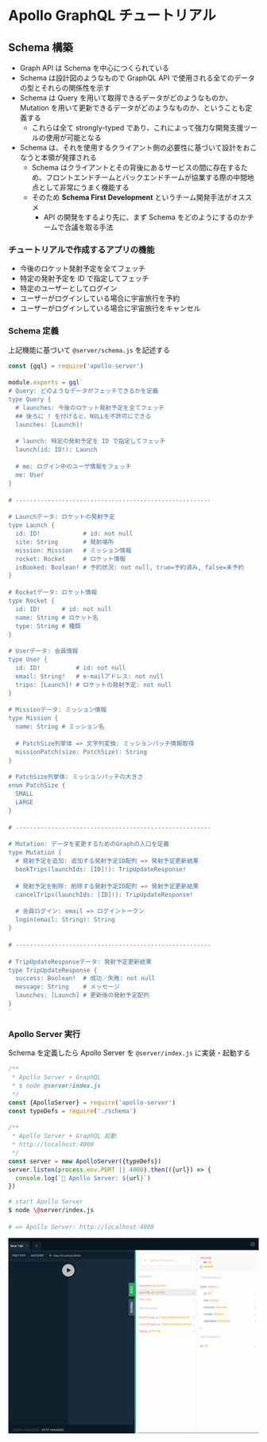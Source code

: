 # Apollo GraphQL チュートリアル

## Schema 構築

- Graph API は Schema を中心につくられている
- Schema は設計図のようなもので GraphQL API で使用される全てのデータの型とそれらの関係性を示す
- Schema は Query を用いて取得できるデータがどのようなものか、Mutation を用いて更新できるデータがどのようなものか、ということも定義する
    - これらは全て strongly-typed であり、これによって強力な開発支援ツールの使用が可能となる
- Schema は、それを使用するクライアント側の必要性に基づいて設計をおこなうと本領が発揮される
    - Schema はクライアントとその背後にあるサービスの間に存在するため、フロントエンドチームとバックエンドチームが協業する際の中間地点として非常にうまく機能する
    - そのため **Schema First Development** というチーム開発手法がオススメ
        - API の開発をするより先に、まず Schema をどのようにするのかチームで合議を取る手法

### チュートリアルで作成するアプリの機能
- 今後のロケット発射予定を全てフェッチ
- 特定の発射予定を ID で指定してフェッチ
- 特定のユーザーとしてログイン
- ユーザーがログインしている場合に宇宙旅行を予約
- ユーザーがログインしている場合に宇宙旅行をキャンセル

### Schema 定義
上記機能に基づいて `@server/schema.js` を記述する

```javascript
const {gql} = require('apollo-server')

module.exports = gql`
# Query: どのようなデータがフェッチできるかを定義
type Query {
  # launches: 今後のロケット発射予定を全てフェッチ
  ## 後ろに ! を付けると、NULLを不許可にできる
  launches: [Launch]!

  # launch: 特定の発射予定を ID で指定してフェッチ
  launch(id: ID!): Launch

  # me: ログイン中のユーザ情報をフェッチ
  me: User
}

# -------------------------------------------------------

# Launchデータ: ロケットの発射予定
type Launch {
  id: ID!            # id: not null
  site: String       # 発射場所
  mission: Mission   # ミッション情報
  rocket: Rocket     # ロケット情報
  isBooked: Boolean! # 予約状況: not null, true=予約済み, false=未予約
}

# Rocketデータ: ロケット情報
type Rocket {
  id: ID!      # id: not null
  name: String # ロケット名
  type: String # 種類
}

# Userデータ: 会員情報
type User {
  id: ID!          # id: not null
  email: String!   # e-mailアドレス: not null
  trips: [Launch]! # ロケットの発射予定: not null
}

# Missionデータ: ミッション情報
type Mission {
  name: String # ミッション名
  
  # PatchSize列挙体 => 文字列変換: ミッションパッチ情報取得
  missionPatch(size: PatchSize): String
}

# PatchSize列挙体: ミッションパッチの大きさ
enum PatchSize {
  SMALL
  LARGE
}

# -------------------------------------------------------

# Mutation: データを変更するためのGraphの入口を定義
type Mutation {
  # 発射予定を追加: 追加する発射予定ID配列 => 発射予定更新結果
  bookTrips(launchIds: [ID]!): TripUpdateResponse!

  # 発射予定を削除: 削除する発射予定ID配列 => 発射予定更新結果
  cancelTrips(launchIds: [ID]!): TripUpdateResponse!

  # 会員ログイン: email => ログイントークン
  login(email: String): String
}

# -------------------------------------------------------

# TripUpdateResponseデータ: 発射予定更新結果
type TripUpdateResponse {
  success: Boolean!  # 成功／失敗: not null
  message: String    # メッセージ
  launches: [Launch] # 更新後の発射予定配列
}
`
```

### Apollo Server 実行
Schema を定義したら Apollo Server を `@server/index.js` に実装・起動する

```javascript
/**
 * Apollo Server + GraphQL
 * $ node @server/index.js
 */
const {ApolloServer} = require('apollo-server')
const typeDefs = require('./schema')

/**
 * Apollo Server + GraphQL 起動
 * http://localhost:4000
 */
const server = new ApolloServer({typeDefs})
server.listen(process.env.PORT || 4000).then(({url}) => {
  console.log(`🚀 Apollo Server: ${url}`)
})
```

```bash
# start Apollo Server
$ node \@server/index.js

# => Apollo Server: http://localhost:4000
```

![tutorial01.png](./img/tutorial01.png)
